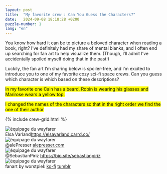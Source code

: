 ```yaml
---
layout: post
title:  "My favorite crew : Can You Guess the Characters?"
date:   2024-09-08 18:18:28 +0200
puzzle-number: 1
lang: "en"
---
```

You know how hard it can be to picture a beloved character when reading a book, right? I’ve definitely had my share of mental blanks, and I often end up searching for fan art to help visualize them. (Though, I’ll admit I’ve accidentally spoiled myself doing that in the past!)

Luckily, the fan art I’m sharing below is spoiler-free, and I’m excited to introduce you to one of my favorite cozy sci-fi space crews. Can you guess which character is which based on these descriptions?

<mark>In my favorite one Cain has a beard, Robin is wearing his glasses and Marirose wears a yellow top.</mark>

<mark>I changed the names of the characters so that in the right order we find the one of their author</mark>

{% include crew-grid.html %}
<div class="wrapper-grid col-1">
  <div>
    <img
    srcset="
      {{'/assets/images/crew/wayfarer3-sm.jpg'| absolute_url}}  640w,
      {{'/assets/images/crew/wayfarer3-md.jpg'| absolute_url}}  768w,
      {{'/assets/images/crew/wayfarer3-lg.jpg'| absolute_url}}  1024w,
    "
    sizes="(max-width: 640px) 100vw,
          (max-width: 768px) 100vw, 
          1024px"
    src="{{'/assets/images/crew/wayfarer3-lg.jpg'| absolute_url}}"
    alt="équipage du wayfarer" />
    <figcaption>Elsa Varland<a href="https://elsavarland.carrd.co/">https://elsavarland.carrd.co/</a></figcaption>
  </div>
  <div>
    <img
    srcset="
    {{'/assets/images/crew/wayfarer1-sm.jpg'| absolute_url}}  640w,
    {{'/assets/images/crew/wayfarer1-md.jpg'| absolute_url}}  768w,
    {{'/assets/images/crew/wayfarer1-lg.jpg'| absolute_url}}  1024w,
    "
    sizes="(max-width: 640px) 100vw,
          (max-width: 768px) 100vw, 
          1024px"
    src="{{'/assets/images/crew/wayfarer1-lg.jpg'| absolute_url}}"
    alt="équipage du wayfarer" />
    <figcaption>@alePresser <a href="alepresser.com">alepresser.com</a></figcaption>
  </div>
  <div>
    <img
      srcset="
        {{'/assets/images/crew/wayfarer2-sm.jpg'| absolute_url}}  640w,
        {{'/assets/images/crew/wayfarer2-md.jpg'| absolute_url}}  768w,
        {{'/assets/images/crew/wayfarer2-lg.jpg'| absolute_url}}  1024w,
      "
      sizes="(max-width: 640px) 100vw,
            (max-width: 768px) 100vw, 
            1024px"
      src="{{'/assets/images/crew/wayfarer2-lg.jpg'| absolute_url}}"
      alt="équipage du wayfarer" />
      <figcaption>@SebastianPiriz <a href="https://bio.site/sebastianpiriz">https://bio.site/sebastianpiriz</a></figcaption>

  </div>
  <div>
    <img
    srcset="
      {{'/assets/images/crew/wayfarer4-sm.jpg'| absolute_url}}  640w,
      {{'/assets/images/crew/wayfarer4-md.jpg'| absolute_url}}  768w,
      {{'/assets/images/crew/wayfarer4-lg.jpg'| absolute_url}}  1024w,
    "
    sizes="(max-width: 640px) 100vw,
          (max-width: 768px) 100vw, 
          1024px"
    src="{{'/assets/images/crew/wayfarer4-lg.jpg'| absolute_url}}"
    alt="équipage du wayfarer" />
    <figcaption>fanart by worstpiel: <a href="ko-fi.com/wortspiel">ko-fi</a> <a href="thekawaiifruitworld.tumblr.com">tumblr</a> </figcaption>
  </div>
</div>







